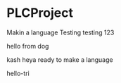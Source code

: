 # PLCProject
Makin a language
Testing testing 123


hello from dog

kash heya ready to make a language

hello-tri
